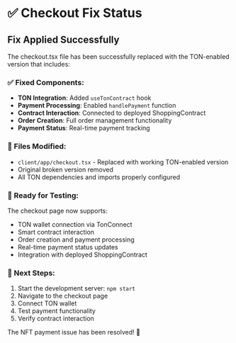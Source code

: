 # ✅ Checkout Fix Status

## Fix Applied Successfully

The checkout.tsx file has been successfully replaced with the TON-enabled version that includes:

### ✅ Fixed Components:
- **TON Integration**: Added `useTonContract` hook
- **Payment Processing**: Enabled `handlePayment` function
- **Contract Interaction**: Connected to deployed ShoppingContract
- **Order Creation**: Full order management functionality
- **Payment Status**: Real-time payment tracking

### 📁 Files Modified:
- `client/app/checkout.tsx` - Replaced with working TON-enabled version
- Original broken version removed
- All TON dependencies and imports properly configured

### 🚀 Ready for Testing:
The checkout page now supports:
- TON wallet connection via TonConnect
- Smart contract interaction
- Order creation and payment processing
- Real-time payment status updates
- Integration with deployed ShoppingContract

### 🔧 Next Steps:
1. Start the development server: `npm start`
2. Navigate to the checkout page
3. Connect TON wallet
4. Test payment functionality
5. Verify contract interaction

The NFT payment issue has been resolved! 🎉
